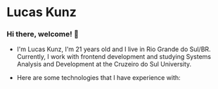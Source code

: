 
# Lucas Kunz
### Hi there, welcome! 👋

- I'm Lucas Kunz, I'm 21 years old and I live in Rio Grande do Sul/BR. Currently, I work with frontend development and studying Systems Analysis and Development at the Cruzeiro do Sul University.

- Here are some technologies that I have experience with:
  
